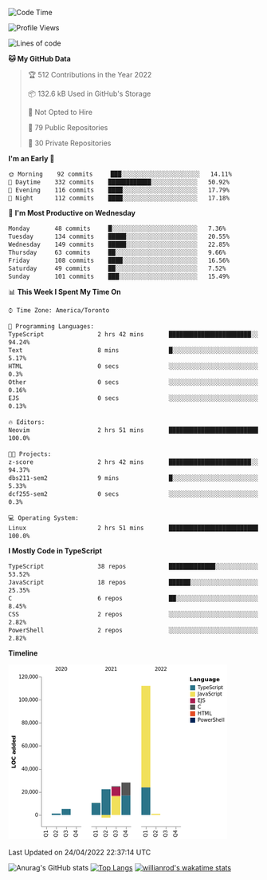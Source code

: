 <!--START_SECTION:waka-->
![Code Time](http://img.shields.io/badge/Code%20Time-213%20hrs-blue)

![Profile Views](http://img.shields.io/badge/Profile%20Views-6-blue)

![Lines of code](https://img.shields.io/badge/From%20Hello%20World%20I%27ve%20Written-203%20Thousand%20lines%20of%20code-blue)

**🐱 My GitHub Data** 

> 🏆 512 Contributions in the Year 2022
 > 
> 📦 132.6 kB Used in GitHub's Storage 
 > 
> 🚫 Not Opted to Hire
 > 
> 📜 79 Public Repositories 
 > 
> 🔑 30 Private Repositories  
 > 
**I'm an Early 🐤** 

```text
🌞 Morning    92 commits     ███░░░░░░░░░░░░░░░░░░░░░░   14.11% 
🌆 Daytime    332 commits    ████████████░░░░░░░░░░░░░   50.92% 
🌃 Evening    116 commits    ████░░░░░░░░░░░░░░░░░░░░░   17.79% 
🌙 Night      112 commits    ████░░░░░░░░░░░░░░░░░░░░░   17.18%

```
📅 **I'm Most Productive on Wednesday** 

```text
Monday       48 commits     █░░░░░░░░░░░░░░░░░░░░░░░░   7.36% 
Tuesday      134 commits    █████░░░░░░░░░░░░░░░░░░░░   20.55% 
Wednesday    149 commits    █████░░░░░░░░░░░░░░░░░░░░   22.85% 
Thursday     63 commits     ██░░░░░░░░░░░░░░░░░░░░░░░   9.66% 
Friday       108 commits    ████░░░░░░░░░░░░░░░░░░░░░   16.56% 
Saturday     49 commits     ██░░░░░░░░░░░░░░░░░░░░░░░   7.52% 
Sunday       101 commits    ███░░░░░░░░░░░░░░░░░░░░░░   15.49%

```


📊 **This Week I Spent My Time On** 

```text
⌚︎ Time Zone: America/Toronto

💬 Programming Languages: 
TypeScript               2 hrs 42 mins       ███████████████████████░░   94.24% 
Text                     8 mins              █░░░░░░░░░░░░░░░░░░░░░░░░   5.17% 
HTML                     0 secs              ░░░░░░░░░░░░░░░░░░░░░░░░░   0.3% 
Other                    0 secs              ░░░░░░░░░░░░░░░░░░░░░░░░░   0.16% 
EJS                      0 secs              ░░░░░░░░░░░░░░░░░░░░░░░░░   0.13%

🔥 Editors: 
Neovim                   2 hrs 51 mins       █████████████████████████   100.0%

🐱‍💻 Projects: 
z-score                  2 hrs 42 mins       ███████████████████████░░   94.37% 
dbs211-sem2              9 mins              █░░░░░░░░░░░░░░░░░░░░░░░░   5.33% 
dcf255-sem2              0 secs              ░░░░░░░░░░░░░░░░░░░░░░░░░   0.3%

💻 Operating System: 
Linux                    2 hrs 51 mins       █████████████████████████   100.0%

```

**I Mostly Code in TypeScript** 

```text
TypeScript               38 repos            █████████████░░░░░░░░░░░░   53.52% 
JavaScript               18 repos            ██████░░░░░░░░░░░░░░░░░░░   25.35% 
C                        6 repos             ██░░░░░░░░░░░░░░░░░░░░░░░   8.45% 
CSS                      2 repos             ░░░░░░░░░░░░░░░░░░░░░░░░░   2.82% 
PowerShell               2 repos             ░░░░░░░░░░░░░░░░░░░░░░░░░   2.82%

```


**Timeline**

![Chart not found](https://raw.githubusercontent.com/wise-introvert/wise-introvert/master/charts/bar_graph.png) 


 Last Updated on 24/04/2022 22:37:14 UTC
<!--END_SECTION:waka-->

![Anurag's GitHub stats](https://github-readme-stats.vercel.app/api?username=wise-introvert&count_private=true&show_icons=true)
[![Top Langs](https://github-readme-stats.vercel.app/api/top-langs/?username=wise-introvert&langs_count=10)](https://github.com/anuraghazra/github-readme-stats)
[![willianrod's wakatime stats](https://github-readme-stats.vercel.app/api/wakatime?username=wiseintrovert)](https://github.com/anuraghazra/github-readme-stats)
